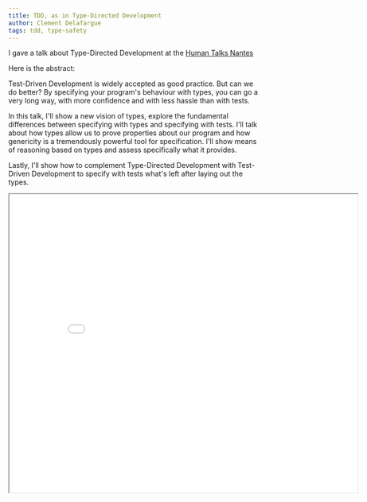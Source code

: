 ```yaml
---
title: TDD, as in Type-Directed Development
author: Clement Delafargue
tags: tdd, type-safety
---
```


I gave a talk about Type-Directed Development at the [Human Talks
Nantes](http://humantalks.com/cities/nantes)

Here is the abstract:

Test-Driven Development is widely accepted as good practice. But can we do
better?  By specifying your program's behaviour with types, you can go a very
long way, with more confidence and with less hassle than with tests.

In this talk, I'll show a new vision of types, explore the fundamental
differences between specifying with types and specifying with tests. I'll talk
about how types allow us to prove properties about our program and how
genericity is a tremendously powerful tool for specification.  I'll show means
of reasoning based on types and assess specifically what it provides.

Lastly, I'll show how to complement Type-Directed Development with Test-Driven
Development to specify with tests what's left after laying out the types.


<iframe width="700" height="600" src="/files/embedder.html#type-dd.html" allowfullscreen />

[Slides in PDF](/files/type-dd.pdf)


